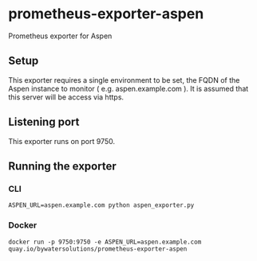 # prometheus-exporter-aspen

Prometheus exporter for Aspen

## Setup

This exporter requires a single environment to be set, the FQDN of the Aspen instance to monitor ( e.g. aspen.example.com ).
It is assumed that this server will be access via https.

## Listening port

This exporter runs on port 9750.

## Running the exporter

### CLI
`ASPEN_URL=aspen.example.com python aspen_exporter.py`

### Docker
`docker run -p 9750:9750 -e ASPEN_URL=aspen.example.com quay.io/bywatersolutions/prometheus-exporter-aspen`

